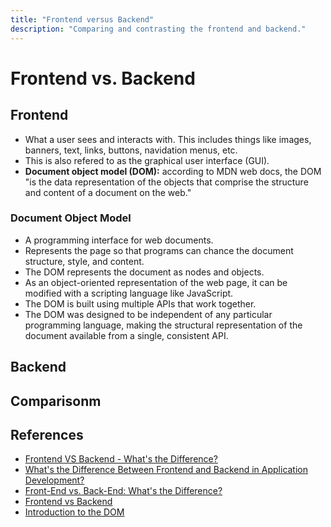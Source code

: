 ```yaml
---
title: "Frontend versus Backend"
description: "Comparing and contrasting the frontend and backend."
---
```


# Frontend vs. Backend

## Frontend

- What a user sees and interacts with. This includes things like images, banners, text, links, buttons, navidation menus, etc.
- This is also refered to as the graphical user interface (GUI).
- **Document object model (DOM):** according to MDN web docs, the DOM "is the data representation of the objects that comprise the structure and content of a document on the web."

### Document Object Model

- A programming interface for web documents.
- Represents the page so that programs can chance the document structure, style, and content.
- The DOM represents the document as nodes and objects.
- As an object-oriented representation of the web page, it can be modified with a scripting language like JavaScript.
- The DOM is built using multiple APIs that work together.
- The DOM was designed to be independent of any particular programming language, making the structural representation of the document available from a single, consistent API.


## Backend

## Comparisonm

## References

- [Frontend VS Backend - What's the Difference?](https://www.freecodecamp.org/news/frontend-vs-backend-whats-the-difference/)
- [What's the Difference Between Frontend and Backend in Application Development?](https://aws.amazon.com/compare/the-difference-between-frontend-and-backend/)
- [Front-End vs. Back-End: What's the Difference?](https://www.computerscience.org/bootcamps/resources/frontend-vs-backend/)
- [Frontend vs Backend](https://www.geeksforgeeks.org/frontend-vs-backend/)
- [Introduction to the DOM](https://developer.mozilla.org/en-US/docs/Web/API/Document_Object_Model/Introduction)